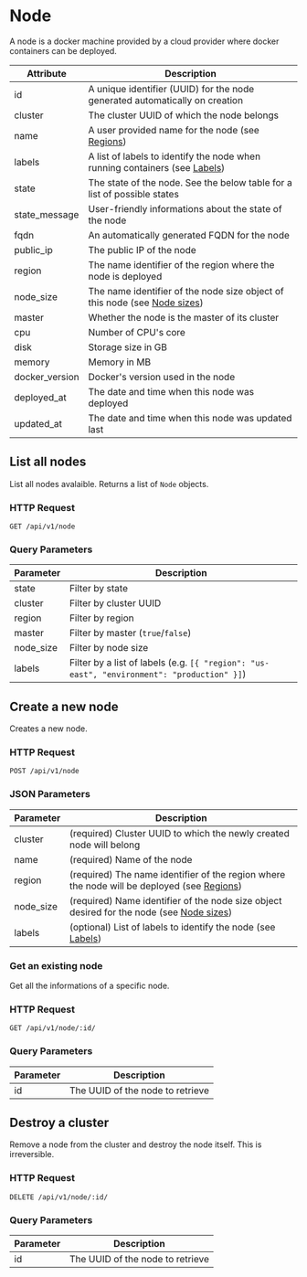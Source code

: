 # Node

A node is a docker machine provided by a cloud provider where docker containers
can be deployed.

Attribute   | Description
----------- | -----------
id          | A unique identifier (UUID) for the node generated automatically on creation
cluster     | The cluster UUID of which the node belongs
name        | A user provided name for the node (see [Regions](/#regions))
labels      | A list of labels to identify the node when running containers (see [Labels](/#labels))
state       | The state of the node. See the below table for a list of possible states
state_message | User-friendly informations about the state of the node
fqdn        | An automatically generated FQDN for the node
public_ip   | The public IP of the node
region      | The name identifier of the region where the node is deployed
node_size   | The name identifier of the node size object of this node (see [Node sizes](/#node-sizes))
master      | Whether the node is the master of its cluster
cpu         | Number of CPU's core
disk        | Storage size in GB
memory      | Memory in MB
docker_version | Docker's version used in the node
deployed_at | The date and time when this node was deployed
updated_at  | The date and time when this node was updated last

## List all nodes

List all nodes avalaible. Returns a list of `Node` objects.

### HTTP Request

`GET /api/v1/node`

### Query Parameters

Parameter   | Description
---------   | -----------
state       | Filter by state
cluster     | Filter by cluster UUID
region      | Filter by region
master      | Filter by master (`true`/`false`)
node_size   | Filter by node size
labels      | Filter by a list of labels (e.g. `[{ "region": "us-east", "environment": "production" }]`)

## Create a new node

Creates a new node.

### HTTP Request

`POST /api/v1/node`

### JSON Parameters

Parameter | Description
--------- | -----------
cluster   | (required) Cluster UUID to which the newly created node will belong
name | (required) Name of the node
region | (required) The name identifier of the region where the node will be deployed (see [Regions](/#regions))
node_size | (required) Name identifier of the node size object desired for the node (see [Node sizes](/#node-sizes))
labels | (optional) List of labels to identify the node (see [Labels](/#labels))

### Get an existing node

Get all the informations of a specific node.

### HTTP Request

`GET /api/v1/node/:id/`

### Query Parameters

Parameter | Description
--------- | -----------
id | The UUID of the node to retrieve

## Destroy a cluster

Remove a node from the cluster and destroy the node itself. This is irreversible.

### HTTP Request

`DELETE /api/v1/node/:id/`

### Query Parameters

Parameter | Description
--------- | -----------
id | The UUID of the node to retrieve

